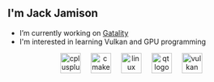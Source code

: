 ## I'm Jack Jamison

- I’m currently working on [Gatality](https://github.com/Martian-Technologies/Logic-Graph-Creator)
- I'm interested in learning Vulkan and GPU programming

<div align="center">
  <img src="https://cdn.jsdelivr.net/gh/devicons/devicon/icons/cplusplus/cplusplus-original.svg" height="40" alt="cplusplus logo"  />
  <img width="12" />
  <img src="https://cdn.jsdelivr.net/gh/devicons/devicon/icons/cmake/cmake-original.svg" height="40" alt="cmake logo"  />
  <img width="12" />
  <img src="https://cdn.jsdelivr.net/gh/devicons/devicon/icons/linux/linux-original.svg" height="40" alt="linux logo"  />
  <img width="12" />
  <img src="https://cdn.jsdelivr.net/gh/devicons/devicon/icons/qt/qt-original.svg" height="40" alt="qt logo"  />
  <img width="12" />
  <img src="https://upload.wikimedia.org/wikipedia/commons/f/f8/Vulkan_API_logo.svg" height="40" alt="vulkan logo"  />
  <img width="12" />
</div>

###
